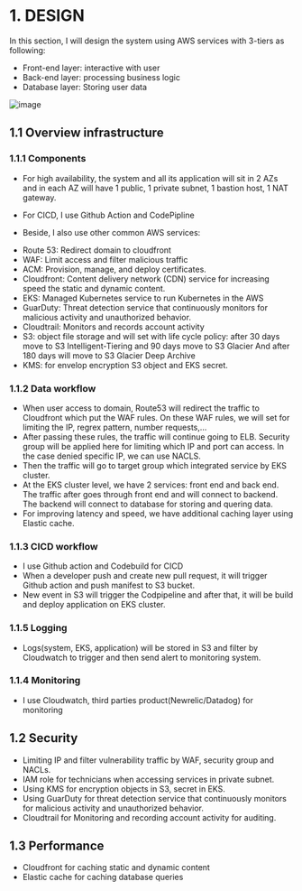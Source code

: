 # 1. DESIGN
In this section, I will design the system using AWS services with 3-tiers as following:
- Front-end layer: interactive with user
- Back-end layer: processing business logic
- Database layer: Storing user data 

![image](https://user-images.githubusercontent.com/28616641/203497996-efb3faa9-6899-47a7-a30b-3af415ee86dd.png)

## 1.1 Overview infrastructure
### 1.1.1 Components
- For high availability, the system and all its application will sit in 2 AZs and in each AZ will have 1 public, 1 private subnet, 1 bastion host, 1 NAT gateway.

- For CICD, I use Github Action and CodePipline

- Beside, I also use other common AWS services:
+ Route 53: Redirect domain to cloudfront
+ WAF: Limit access and filter malicious traffic
+ ACM: Provision, manage, and deploy certificates.
+ Cloudfront: Content delivery network (CDN) service for increasing speed the static and dynamic content.
+ EKS: Managed Kubernetes service to run Kubernetes in the AWS
+ GuarDuty:  Threat detection service that continuously monitors for malicious activity and unauthorized behavior.
+ Cloudtrail: Monitors and records account activity 
+ S3: object file storage and will set with life cycle policy: after 30 days move to S3 Intelligent-Tiering and 90 days move to S3 Glacier 
      And after 180 days will move to S3 Glacier Deep Archive
+ KMS: for envelop encryption S3 object and EKS secret.

### 1.1.2 Data workflow
- When user access to domain, Route53 will redirect the traffic to Cloudfront which put the WAF rules.
On these WAF rules, we will set for limiting the IP, regrex pattern, number requests,...
- After passing these rules, the traffic will continue going to ELB. Security group will be applied here for limiting which IP and port can access.
In the case denied specific IP, we can use NACLS.
- Then the traffic will go to target group which integrated service by EKS cluster.
- At the EKS cluster level, we have 2 services: front end and back end. The traffic after goes through front end and will connect to backend.
  The backend will connect to database for storing and quering data. 
- For improving latency and speed, we have additional caching layer using Elastic cache.

### 1.1.3 CICD workflow
- I use Github action and Codebuild for CICD
- When a developer push and create new pull request, it will trigger Github action and push manifest to S3 bucket.
- New event in S3 will trigger the Codpipeline and after that, it will be build and deploy application on EKS cluster.

### 1.1.5 Logging
- Logs(system, EKS, application) will be stored in S3 and filter by Cloudwatch to trigger and then send alert to monitoring system.

### 1.1.4 Monitoring
- I use Cloudwatch, third parties product(Newrelic/Datadog) for monitoring

## 1.2 Security
- Limiting IP and filter vulnerability traffic by WAF, security group and NACLs.
- IAM role for technicians when accessing services in private subnet.
- Using KMS for encryption objects in S3, secret in EKS.
- Using GuarDuty for threat detection service that continuously monitors for malicious activity and unauthorized behavior.
- Cloudtrail for Monitoring and recording account activity for auditing.

## 1.3 Performance
- Cloudfront for caching static and dynamic content
- Elastic cache for caching database queries